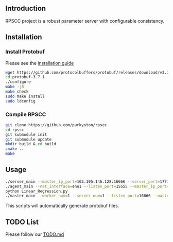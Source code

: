 ## Introduction

RPSCC project is a robust parameter server with configurable consistency.

## Installation

### Install Protobuf
Please see the [installation guide](https://github.com/protocolbuffers/protobuf/blob/master/src/README.md)

```sh
wget https://github.com/protocolbuffers/protobuf/releases/download/v3.7.1/protobuf-cpp-3.7.1.tar.gz
cd protobuf-3.7.1
./configure
make -j8
make check
sudo make install
sudo ldconfig
```

### Compile RPSCC
```sh
git clone https://github.com/purkyston/rpscc
cd rpscc
git submodule init
git submodule update
mkdir build & cd build
cmake ..
make
```

## Usage

```sh
./server_main --master_ip_port=162.105.146.128:16666 --server_port=17777
./agent_main --net_interface=eno1 --listen_port=15555 --master_ip_port=162.105.146.128:16666
python Linear_Regression.py
./master_main --worker_num=1 --server_num=1 --listen_port=16666 --master_ip_port=162.105.146.128:16666 --key_range=100 --bound=1
```

This scripts will automatically generate protobuf files.

## TODO List

Please follow our [TODO.md](https://github.com/purkyston/rpscc/blob/master/TODO.md)
